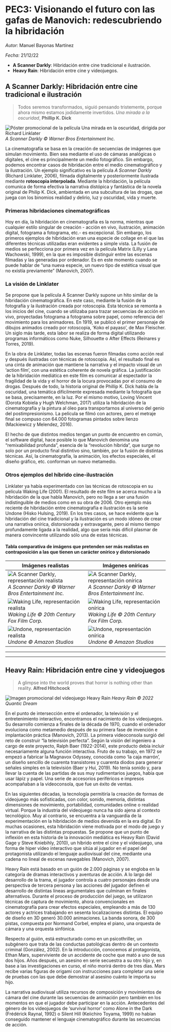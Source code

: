 # PEC3: Visionando el futuro con las gafas de Manovich: redescubriendo la hibridación
*Autor:* Manuel Bayonas Martínez

*Fecha:* 21/12/22

 - **A Scanner Darkly**: Hibridación entre cine tradicional e ilustración.
 - **Heavy Rain**: Hibridación entre cine y videojuegos.

## A Scanner Darkly: Hibridación entre cine tradicional e ilustración

> Todos seremos transformados, siguió pensando tristemente, porque ahora
> mismo estamos jodidamente invertidos.
> *Una mirada a la oscuridad*, **Phillip K. Dick**


![Póster promocional de la película Una mirada en la oscuridad, dirigida por Richard Linklater](images/A_Scanner_Darkly_promo.jpg)
*A Scanner Darkly © Warner Bros Entertainment Inc.*  
  
    
La cinematografía se basa en la creación de secuencias de imágenes que simulan movimiento. Bien sea mediante el uso de cámaras analógicas o digitales, el cine es principalmente un medio fotográfico. Sin embargo, podemos encontrar casos de hibridación entre el medio cinematográfico y la ilustración. Un ejemplo significativo es la película *A Scanner Darkly* (Richard Linklater, 2006), filmada digitalmente y posteriormente ilustrada mediante **rotoscopia interpolada**. Mediante la hibridación, la película comunica de forma efectiva la narrativa distópica y fantástica de la novela original de Philip K. Dick, ambientada en una subcultura de las drogas, que juega con los binomios realidad y delirio, luz y oscuridad, vida y muerte.


### Primeras hibridaciones cinematográficas

Hoy en día, la hibridación en cinematografía es la norma, mientras que cualquier estilo singular de creación - acción en vivo, ilustración, animación digital, fotograma a fotograma, etc.- es excepcional. Sin embargo, los primeros ejemplos de hibridación eran una especie de collage en el que las diferentes técnicas utilizadas eran evidentes a simple vista. La fusión de medios se perfecciona por primera vez en la película Matrix (Lilly y Lana Wachowski, 1999), en la que es imposible distinguir entre las escenas filmadas y las generadas por ordenador. Es en este momento cuando se puede hablar de “una nueva especie, un nuevo tipo de estética visual que no existía previamente” (Manovich, 2007).


### La visión de Linklater

Se propone que la película A Scanner Darkly supone un hito similar de la hibridación cinematográfica. En este caso, mediante la fusión de la fotografía y la ilustración creada por rotoscopia. Esta técnica se remonta a los inicios del cine, cuando se utilizaba para trazar secuencias de acción en vivo, proyectadas fotograma a fotograma sobre papel, como referencia del movimiento para los animadores. En 1919, se publicó el primer personaje de dibujos animados creado por rotoscopia, ‘Koko el payaso’, de Max Fleischer. Un siglo más tarde, esta labor se realiza de forma digital utilizando programas informáticos como Nuke, Silhouette o After Effects (Reinares y Torres, 2019).

En la obra de Linklater, todas las escenas fueron filmadas como acción real y después ilustradas con técnicas de rotoscopia. Así, el resultado final es una cinta de animación que mantiene la narrativa y el impacto visual de un ‘action film’, con una estética coherente de novela gráfica. La justificación de la hibridación mediática en este film es comunicar al espectador la fragilidad de la vida y el horror de la locura provocadas por el consumo de drogas. Después de todo, la historia original de Phillip K. Dick habla de la oscuridad, una temática difícilmente expresada mediante la fotografía que se basa, precisamente, en la luz. Por el mismo motivo, Loving Vincent (Dorota Kobiela y Hugh Welchman, 2017) utiliza la hibridación de la cinematografía y la pintura al óleo para transportarnos al universo del genio del postimpresionismo. La película se filmó con actores, pero el metraje final se compuso con 64.000 fotogramas pintados sobre lienzo (Mackiewicz y Melendez, 2016).

El hecho de que distintos medios tengan un punto de encuentro en común, el software digital, hace posible lo que Manovich denomina una “remixabilidad profunda”, esencia de la “revolución híbrida”, que surge no solo por un producto final distintivo sino, también, por la fusión de distintas técnicas. Así, la cinematografía, la animación, los efectos especiales, el diseño gráfico, etc. conforman un nuevo metamedio.


### Otros ejemplos del híbrido cine-ilustración

Linklater ya había experimentado con las técnicas de rotoscopia en su película Waking Life (2001). El resultado de este film se acerca mucho a la hibridación de la que habla Manovich, pero no llega a ser una fusión indistinguible de medios como en su obra de 2006. Otro ejemplo más reciente de hibridación entre cinematografía e ilustración es la serie Undone (Hisko Hulsing, 2019). En los tres casos, se hace evidente que la hibridación del cine tradicional y la ilustración es un modo idóneo de crear una narrativa onírica, distorsionada y extravagante, pero al mismo tiempo profundamente ligada a la realidad, algo que sería más difícil plasmar de manera convincente utilizando sólo una de estas técnicas.


#### Tabla comparativa de imágens que pretenden ser más realistas en contraposición a las que tienen un carácter onírico y distorsionado
|Imágenes realistas|Imágenes oníricas|
|---|---|
|![A Scanner Darkly, representación realista](images/A_Scanner_Darkly_realista.jpg) *A Scanner Darkly © Warner Bros Entertainment Inc.*|![A Scanner Darkly, representación onírica](images/A_Scanner_Darkly_onírica.jpg) *A Scanner Darkly © Warner Bros Entertainment Inc.*|
|![Waking Life, representación realista](images/Waking_Life_realista.jpeg)*Waking Life © 20th Century Fox Film Corp.*|![Waking Life, representación onírica](images/Waking_Life_onírica.jpg)*Waking Life © 20th Century Fox Film Corp.*|
|![Undone, representación realista](images/Undone_realista.jpeg)*Undone © Amazon Studios*|![Undone, representación onírica](images/Undone_onírica.jpg)*Undone © Amazon Studios*|

***
***
## Heavy Rain: Hibridación entre cine y videojuegos

>A glimpse into the world proves that horror is nothing other than reality.
>**Alfred Hitchcock**

![Imagen promocional del videojuego Heavy Rain](images/Heavy_Rain_banner_2.jpg)
*Heavy Rain © 2022 Quantic Dream*

En el punto de intersección entre el ordenador, la televisión y el entretenimiento interactivo, encontramos el nacimiento de los videojuegos. Su desarrollo comienza a finales de la década de 1970, cuando el ordenador evoluciona como metamedio después de su primera fase de invención e implantación práctica (Manovich, 2013). La primera videoconsola surgió del reto de construir “la televisión perfecta”. Según la visión del ingeniero a cargo de este proyecto, Ralph Baer (1922-2014), este producto debía incluir necesariamente alguna función interactiva. Fruto de su trabajo, en 1972 se empezó a fabricar la Magnavox Odyssey, conocida como ‘la caja marrón’, un diseño sencillo de cuarenta transistores y cuarenta diodos para generar señales simples en la televisión (Baer y Hui, 2019). No tenía sonido y, para llevar la cuenta de las partidas de sus muy rudimentarios juegos, había que usar lápiz y papel. Una serie de accesorios periféricos e impresos acompañaban a la videoconsola, que fue un éxito de ventas. 

En las siguientes décadas, la tecnología permitiría la creación de formas de videojuego más sofisticadas, con color, sonido, memoria, distintas dimensiones de movimiento, portabilidad, comunidades online o realidad virtual. Porque la industria del videojuego nunca ha sido ajena al contexto tecnológico. Muy al contrario, se encuentra a la vanguardia de la experimentación en la hibridación de medios devenida en la era digital. En muchas ocasiones, esta hibridación viene motivada por el modo de juego y la narrativa de las distintas propuestas. Se propone que un punto de inflexión en esta historia de la innovación mediática es Heavy Rain (David Gage y Steve Kniebihly, 2010), un híbrido entre el cine y el videojuego, una forma de hiper vídeo interactivo que sitúa al jugador en el papel del protagonista utilizando el lenguaje audiovisual del cine, mediante una cadena no lineal de escenas navegables (Manovich, 2007).

Heavy Rain está basado en un guión de 2.000 páginas y se engloba en la categoría de dramas interactivos y aventuras de acción. A lo largo del desarrollo de la trama, el jugador controla a cuatro personajes desde una perspectiva de tercera persona y las acciones del jugador definen el desarrollo de distintas líneas argumentales que culminan en finales alternativos. Durante el proceso de producción del juego, se utilizaron técnicas de captura de movimiento, ahora convencionales en cinematografía para crear efectos especiales, empleando a más de 130 actores y actrices trabajando en sesenta localizaciones distintas.  El equipo de diseño en 3D generó 30.000 animaciones. La banda sonora, de 300 pistas, compuesta por Normand Corbel, emplea el piano, una orquesta de cámara y una orquesta sinfónica. 

Respecto al guión, está estructurado como en un psicothriller, un subgénero que trata de las conductas patológicas dentro de un contexto criminal (González, 2002). En la introducción, conocemos al protagonista, Ethan Mars, superviviente de un accidente de coche que mató a uno de sus dos hijos. Años después, un asesino en serie secuestra a su otro hijo y, en base a las investigaciones en curso, el niño morirá dentro de tres días. Mars recibe varias figuras de origami con instrucciones para completar una serie de pruebas con las que debe demostrar al asesino cuánto le importa su hijo. 

La narrativa audiovisual utiliza recursos de composición y movimientos de cámara del cine durante las secuencias de animación pero también en los momentos en que el jugador debe participar en la acción. Antecedentes del género de los videojuegos de ‘survival horror’ como Alone in the Dark (Frédérick Raynal, 1992) o Silent Hill (Keiichiro Toyama, 1999) no habían conseguido mantener el lenguaje cinematográfico durante las secuencias de acción.
